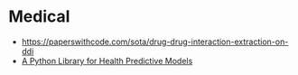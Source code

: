 # Medical
- https://paperswithcode.com/sota/drug-drug-interaction-extraction-on-ddi
- [A Python Library for Health Predictive Models ](https://github.com/yzhao062/PyHealth/tree/master)
